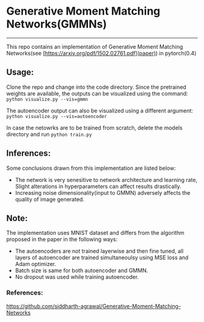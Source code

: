# Generative Moment Matching Networks(GMMNs)
---------------------------------------------

This repo contains an implementation of Generative Moment Matching Networks(see [https://arxiv.org/pdf/1502.02761.pdf](paper)) in pytorch(0.4)  

## Usage:
Clone the repo and change into the code directory. Since the pretrained weights are available, the outputs can be visualized using the command:  
``` python visualize.py --vis=gmmn ```

The autoencoder output can also be visualized using a different argument:   
``` python visualize.py --vis=autoencoder ```

In case the netowrks are to be trained from scratch, delete the models directory and run `python train.py`  

## Inferences:
Some conclusions drawn from this implementation are listed below:
* The network is very senesitive to network architecture and learning rate, Slight alterations in hyperparameters can affect results drastically.
* Increasing noise dimensionality(input to GMMN) adversely affects the quality of image generated.

## Note:
The implementation uses MNIST dataset and differs from the algorithm proposed in the paper in the following ways:
* The autoencoders are not trained layerwise and then fine tuned, all layers of autoencoder are trained simultaneoulsy using MSE loss and Adam optimizer.
* Batch size is same for both autoencoder and GMMN.
* No dropout was used while training autoencoder.

### References:  
<https://github.com/siddharth-agrawal/Generative-Moment-Matching-Networks>
